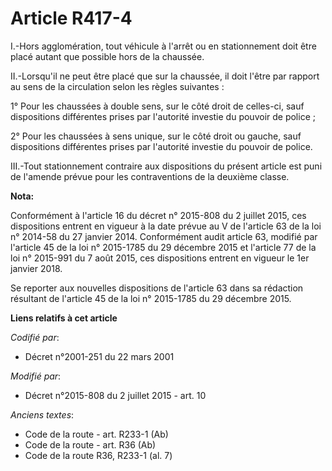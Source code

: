 # Article R417-4

I.-Hors agglomération, tout véhicule à l'arrêt ou en stationnement doit être placé autant que possible hors de la chaussée. 

II.-Lorsqu'il ne peut être placé que sur la chaussée, il doit l'être par rapport au sens de la circulation selon les règles
suivantes : 

1° Pour les chaussées à double sens, sur le côté droit de celles-ci, sauf dispositions différentes prises par l'autorité
investie du pouvoir de police ; 

2° Pour les chaussées à sens unique, sur le côté droit ou gauche, sauf dispositions différentes prises par l'autorité
investie du pouvoir de police. 

III.-Tout stationnement contraire aux dispositions du présent article est puni de l'amende prévue pour les contraventions de
la deuxième classe.

**Nota:**

Conformément à l'article 16 du décret n° 2015-808 du 2 juillet 2015, ces dispositions entrent en vigueur à la date prévue au
V de l'article 63 de la loi n° 2014-58 du 27 janvier 2014. Conformément audit article 63, modifié par l'article 45 de la loi
n° 2015-1785 du 29 décembre 2015 et l'article 77 de la loi n° 2015-991 du 7 août 2015, ces dispositions entrent en vigueur le
1er janvier 2018. 

Se reporter aux nouvelles dispositions de l'article 63 dans sa rédaction résultant de l'article 45 de la loi n° 2015-1785 du
29 décembre 2015.

**Liens relatifs à cet article**

_Codifié par_:

  - Décret n°2001-251 du 22 mars 2001

_Modifié par_:

  - Décret n°2015-808 du 2 juillet 2015 - art. 10

_Anciens textes_:

  - Code de la route - art. R233-1 (Ab)
  - Code de la route - art. R36 (Ab)
  - Code de la route R36, R233-1 (al. 7)
